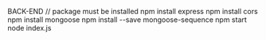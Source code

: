 BACK-END
// package must be installed
npm install express
npm install cors
npm install mongoose 
npm install --save mongoose-sequence
npm start
node index.js

